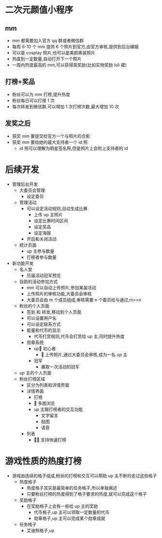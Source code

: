 # 二次元颜值小程序

## mm

- mm 都需要加入官方 qq 群或者微信群
- 每周 6-10 个 mm 提供 6 个照片到官方,由官方审核,提供到后台编辑
- 可以是 cosplay 照片,也可以是美颜素装照片
- 热度到一定数量,自动打开下一个照片
- 一周内热度最高的 mm,可以获得周奖励(比如实物奖励 loli 裙)

## 打榜+奖品

- 粉丝可以为 mm 打榜,提升热度
- 粉丝每日可以打榜 1 次
- 每次转发到微信群,可以增加 1 次打榜次数,最大增加 10 次

## 发奖之后

- 获奖 mm 要提交给官方一个与照片的合影
- 获奖 mm 要给她的最大支持者一个 id 照
  - id 照可以理解为明星签名照,但是照片上会附上支持者的 id

# 后续开发

- 管理后台开发
  - 大委员会管理
    - 设定委员
  - 管理活动
    - 可以设定活动规则,自动生成比赛
      - 上传 up 主照片
      - 设定比赛时间区间
      - 设定奖品
      - 设定海报
    - 开启和关闭活动
  - 统计页面
    - up 主参与数量
    - 打榜者参与数量
- 新功能开发
  - 名人堂
    - 历届活动冠军预览
  - 自助的活动参加方式
    - mm 可以自动上传照片,参加某届活动
    - 上传照片的审核功能,大委员会审核
    - 大委员会由 m 个成员组成,审核需要 n 个委员给与通过,m>>n
  - 粉丝的个人页面
    - 签到 和 转发,移动到个人页面
    - 可以设置用户名
    - 可以设定联系方式
    - 能量和代币的显示
      - 代币打赏规则,代币会打赏给 up 主,同时提升热度
    - 勋章系统
      - up 初心者
        -  上传照片,通过大委员会审核,成为一名 up 主
      - 冠军
        - 赢取一次活动的冠军
  - up 主的个人页面
  - 粉丝打榜区域
    - 区分为列表和详情界面
    - 详情界面
      - 打榜
      -  多图浏览
      - up 主跟打榜者的交互功能
        - 文字留言
        - 贴图
        - 语音
    - 列表
      -  支持快速打榜

# 游戏性质的热度打榜

- 游戏由连续的格子组成,粉丝的打榜和交互可以帮助 up 主不断的走过这些格子
  - 热度格子
    - 热度格子其实是最简单的任务格子,所以单独阐述
    - 只要粉丝打榜的热度得到了格子要求的热度,就可以完成这个格子
  - 奖励格子
    - 在奖励格子上会有一些给 up 主的奖励
      - 代币格子,up 主可以领取一定数量的代币
      - 勋章格子,up 主可以完成某个勋章成就
  - 任务格子
    - 艾迪照格子,up
